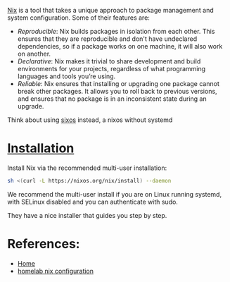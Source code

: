 [Nix](https://nixos.org) is a tool that takes a unique approach to package management and system configuration. Some of their features are:

- *Reproducible*: Nix builds packages in isolation from each other. This ensures that they are reproducible and don't have undeclared dependencies, so if a package works on one machine, it will also work on another.
- *Declarative*: Nix makes it trivial to share development and build environments for your projects, regardless of what programming languages and tools you’re using.
- *Reliable*: Nix ensures that installing or upgrading one package cannot break other packages. It allows you to roll back to previous versions, and ensures that no package is in an inconsistent state during an upgrade. 

Think about using [sixos](https://media.ccc.de/v/38c3-sixos-a-nix-os-without-systemd) instead, a nixos without systemd
# [Installation](https://nixos.org/download)
Install Nix via the recommended multi-user installation:

```bash
sh <(curl -L https://nixos.org/nix/install) --daemon
````

We recommend the multi-user install if you are on Linux running systemd, with SELinux disabled and you can authenticate with sudo. 

They have a nice installer that guides you step by step.
# References:

- [Home](https://nixos.org)
- [homelab nix configuration](https://github.com/badele/nix-homelab)
